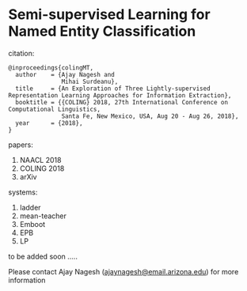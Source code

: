 # Semi-supervised Learning for Named Entity Classification

citation:

```
@inproceedings{colingMT,
  author    = {Ajay Nagesh and
               Mihai Surdeanu},
  title     = {An Exploration of Three Lightly-supervised Representation Learning Approaches for Information Extraction},
  booktitle = {{COLING} 2018, 27th International Conference on Computational Linguistics,
               Santa Fe, New Mexico, USA, Aug 20 - Aug 26, 2018},
  year      = {2018},
}
```

papers: 

1. NAACL 2018
2. COLING 2018
3. arXiv

systems: 

1. ladder
2. mean-teacher
3. Emboot
4. EPB
5. LP

to be added soon .....


Please contact Ajay Nagesh (ajaynagesh@email.arizona.edu) for more information
